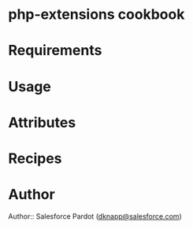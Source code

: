 # php-extensions cookbook

# Requirements

# Usage

# Attributes

# Recipes

# Author

Author:: Salesforce Pardot (<dknapp@salesforce.com>)
